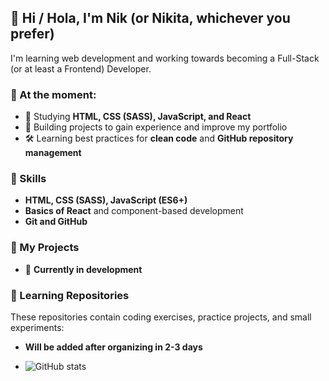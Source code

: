 ## 👋 Hi / Hola, I'm Nik (or Nikita, whichever you prefer)  
I'm learning web development and working towards becoming a Full-Stack (or at least a Frontend) Developer.  

### 🚀 At the moment:  
- 📖 Studying **HTML, CSS (SASS), JavaScript, and React**  
- 🔨 Building projects to gain experience and improve my portfolio  
- 🛠️ Learning best practices for **clean code** and **GitHub repository management**  

### 🔧 Skills  
- **HTML, CSS (SASS), JavaScript (ES6+)**  
- **Basics of React** and component-based development  
- **Git and GitHub**  

### 📌 My Projects  
- 🔨 **Currently in development**  

### 📂 Learning Repositories  
These repositories contain coding exercises, practice projects, and small experiments:  
- **Will be added after organizing in 2-3 days**

- ![GitHub stats](https://github-readme-stats.vercel.app/api?username=AutumnAround&show_icons=true&theme=dark)


